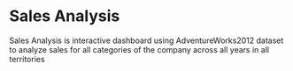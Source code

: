 # Sales Analysis
Sales Analysis is interactive dashboard using AdventureWorks2012 dataset to analyze sales for all categories of the company across all years in all territories  
